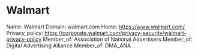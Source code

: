 
# Walmart

Name: Walmart
Domain: walmart.com
Home: https://www.walmart.com/
Privacy_policy: https://corporate.walmart.com/privacy-security/walmart-privacy-policy
Member_of: Association of National Advertisers
Member_of: Digital Advertising Alliance
Member_of: DMA_ANA
